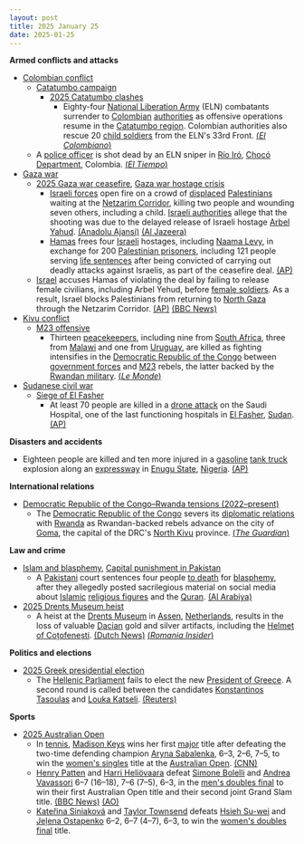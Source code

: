 ```yaml
---
layout: post
title: 2025 January 25
date: 2025-01-25
---
```



**Armed conflicts and attacks**

* [Colombian conflict](https://en.wikipedia.org/wiki/Colombian_conflict "Colombian conflict")
  + [Catatumbo campaign](https://en.wikipedia.org/wiki/Catatumbo_campaign "Catatumbo campaign")
    - [2025 Catatumbo clashes](https://en.wikipedia.org/wiki/2025_Catatumbo_clashes "2025 Catatumbo clashes")
      * Eighty-four [National Liberation Army](https://en.wikipedia.org/wiki/National_Liberation_Army_%28Colombia%29 "National Liberation Army (Colombia)") (ELN) combatants surrender to [Colombian](https://en.wikipedia.org/wiki/Colombia "Colombia") [authorities](https://en.wikipedia.org/wiki/Military_Forces_of_Colombia "Military Forces of Colombia") as offensive operations resume in the [Catatumbo region](https://en.wikipedia.org/wiki/Catatumbo_region "Catatumbo region"). Colombian authorities also rescue 20 [child soldiers](https://en.wikipedia.org/wiki/Child_soldiers "Child soldiers") from the ELN's 33rd Front. [(*El Colombiano*)](https://www.elcolombiano.com/colombia/primeros-resultados-operaciones-militares-en-el-catatumbo-GE26447188)
  + A [police officer](https://en.wikipedia.org/wiki/National_Police_of_Colombia "National Police of Colombia") is shot dead by an ELN sniper in [Río Iró](https://en.wikipedia.org/wiki/R%C3%ADo_Ir%C3%B3 "Río Iró"), [Chocó Department](https://en.wikipedia.org/wiki/Choc%C3%B3_Department "Chocó Department"), Colombia. [(*El Tiempo*)](https://www.eltiempo.com/colombia/otras-ciudades/choco-muere-patrullero-de-la-policia-que-resulto-herido-durante-ataque-armado-del-eln-en-rio-iro-3420870)
* [Gaza war](https://en.wikipedia.org/wiki/Gaza_war "Gaza war")
  + [2025 Gaza war ceasefire](https://en.wikipedia.org/wiki/2025_Gaza_war_ceasefire "2025 Gaza war ceasefire"), [Gaza war hostage crisis](https://en.wikipedia.org/wiki/Gaza_war_hostage_crisis "Gaza war hostage crisis")
    - [Israeli forces](https://en.wikipedia.org/wiki/Israeli_Defense_Forces "Israeli Defense Forces") open fire on a crowd of [displaced](https://en.wikipedia.org/wiki/Forced_displacement "Forced displacement") [Palestinians](https://en.wikipedia.org/wiki/Palestinians "Palestinians") waiting at the [Netzarim Corridor](https://en.wikipedia.org/wiki/Netzarim_Corridor "Netzarim Corridor"), killing two people and wounding seven others, including a child. [Israeli authorities](https://en.wikipedia.org/wiki/Government_of_Israel "Government of Israel") allege that the shooting was due to the delayed release of Israeli hostage [Arbel Yahud](https://en.wikipedia.org/wiki/2025_Israel%E2%80%93Hamas_ceasefire#By_Hamas "2025 Israel–Hamas ceasefire"). [(Anadolu Ajansi)](https://www.aa.com.tr/en/middle-east/2-killed-7-injured-by-israeli-army-fire-in-gaza-in-violation-of-ceasefire/3462678) [(Al Jazeera)](https://www.aljazeera.com/program/newsfeed/2025/1/25/israeli-forces-fire-on-crowds-near-gazas-netzarim-corridor)
    - [Hamas](https://en.wikipedia.org/wiki/Hamas "Hamas") frees four [Israeli](https://en.wikipedia.org/wiki/Israelis "Israelis") hostages, including [Naama Levy](https://en.wikipedia.org/wiki/Kidnapping_of_Naama_Levy "Kidnapping of Naama Levy"), in exchange for 200 [Palestinian prisoners](https://en.wikipedia.org/wiki/Palestinian_prisoners_in_Israel "Palestinian prisoners in Israel"), including 121 people serving [life sentences](https://en.wikipedia.org/wiki/Life_sentence "Life sentence") after being convicted of carrying out deadly attacks against Israelis, as part of the ceasefire deal. [(AP)](https://apnews.com/article/israel-palestinians-hamas-war-news-ceasefire-hostages-01-25-2025-150674e17bd8b22f2c2c3aa4991cf061)
  + [Israel](https://en.wikipedia.org/wiki/Israel "Israel") accuses Hamas of violating the deal by failing to release female civilians, including Arbel Yehud, before [female soldiers](https://en.wikipedia.org/wiki/Women_in_the_Israel_Defense_Forces "Women in the Israel Defense Forces"). As a result, Israel blocks Palestinians from returning to [North Gaza](https://en.wikipedia.org/wiki/North_Gaza_Governorate "North Gaza Governorate") through the Netzarim Corridor. [(AP)](https://apnews.com/article/israel-palestinians-hamas-war-news-ceasefire-hostages-01-26-2025-d0f9d113ceec2dababe462967ee8d398) [(BBC News)](https://www.bbc.com/news/articles/c9qjy4lzqn3o)
* [Kivu conflict](https://en.wikipedia.org/wiki/Kivu_conflict "Kivu conflict")
  + [M23 offensive](https://en.wikipedia.org/wiki/M23_offensive_%282022%E2%80%93present%29 "M23 offensive (2022–present)")
    - Thirteen [peacekeepers](https://en.wikipedia.org/wiki/Peacekeeping "Peacekeeping"), including nine from [South Africa](https://en.wikipedia.org/wiki/South_Africa "South Africa"), three from [Malawi](https://en.wikipedia.org/wiki/Malawi "Malawi") and one from [Uruguay](https://en.wikipedia.org/wiki/Uruguay "Uruguay"), are killed as fighting intensifies in the [Democratic Republic of the Congo](https://en.wikipedia.org/wiki/Democratic_Republic_of_the_Congo "Democratic Republic of the Congo") between [government forces](https://en.wikipedia.org/wiki/Armed_Forces_of_the_Democratic_Republic_of_the_Congo "Armed Forces of the Democratic Republic of the Congo") and [M23](https://en.wikipedia.org/wiki/March_23_Movement "March 23 Movement") rebels, the latter backed by the [Rwandan military](https://en.wikipedia.org/wiki/Rwanda_Defence_Force "Rwanda Defence Force"). [(*Le Monde*)](https://www.lemonde.fr/en/le-monde-africa/article/2025/01/25/13-peacekeepers-killed-as-fighting-rages-in-eastern-drc_6737423_124.html)
* [Sudanese civil war](https://en.wikipedia.org/wiki/Sudanese_civil_war_%282023%E2%80%93present%29 "Sudanese civil war (2023–present)")
  + [Siege of El Fasher](https://en.wikipedia.org/wiki/Siege_of_El_Fasher "Siege of El Fasher")
    - At least 70 people are killed in a [drone attack](https://en.wikipedia.org/wiki/Drone_warfare "Drone warfare") on the Saudi Hospital, one of the last functioning hospitals in [El Fasher](https://en.wikipedia.org/wiki/El_Fasher "El Fasher"), [Sudan](https://en.wikipedia.org/wiki/Sudan "Sudan"). [(AP)](https://apnews.com/article/sudan-war-hospital-attack-fasher-53f41de57ca442ed5dd3a8a1312f4052)

**Disasters and accidents**

* Eighteen people are killed and ten more injured in a [gasoline](https://en.wikipedia.org/wiki/Gasoline "Gasoline") [tank truck](https://en.wikipedia.org/wiki/Tank_truck "Tank truck") explosion along an [expressway](https://en.wikipedia.org/wiki/Controlled-access_highway "Controlled-access highway") in [Enugu State](https://en.wikipedia.org/wiki/Enugu_State "Enugu State"), [Nigeria](https://en.wikipedia.org/wiki/Nigeria "Nigeria"). [(AP)](https://apnews.com/article/nigeria-tanker-explosion-gasoline-f2b546036ef8a0b4b1360333aed972f3)

**International relations**

* [Democratic Republic of the Congo–Rwanda tensions (2022–present)](https://en.wikipedia.org/wiki/Democratic_Republic_of_the_Congo%E2%80%93Rwanda_tensions_%282022%E2%80%93present%29 "Democratic Republic of the Congo–Rwanda tensions (2022–present)")
  + The [Democratic Republic of the Congo](https://en.wikipedia.org/wiki/Democratic_Republic_of_the_Congo "Democratic Republic of the Congo") severs its [diplomatic relations](https://en.wikipedia.org/wiki/Diplomatic_relations "Diplomatic relations") with [Rwanda](https://en.wikipedia.org/wiki/Rwanda "Rwanda") as Rwandan-backed rebels advance on the city of [Goma](https://en.wikipedia.org/wiki/Goma "Goma"), the capital of the DRC's [North Kivu](https://en.wikipedia.org/wiki/North_Kivu "North Kivu") province. [(*The Guardian*)](https://www.theguardian.com/global-development/2025/jan/25/rwandan-army-ready-to-invade-drc-and-help-rebels-seize-city)

**Law and crime**

* [Islam and blasphemy](https://en.wikipedia.org/wiki/Islam_and_blasphemy "Islam and blasphemy"), [Capital punishment in Pakistan](https://en.wikipedia.org/wiki/Capital_punishment_in_Pakistan "Capital punishment in Pakistan")
  + A [Pakistani](https://en.wikipedia.org/wiki/Pakistan "Pakistan") court sentences four people [to death](https://en.wikipedia.org/wiki/Death_sentence "Death sentence") for [blasphemy](https://en.wikipedia.org/wiki/Blasphemy "Blasphemy"), after they allegedly posted sacrilegious material on social media about [Islamic](https://en.wikipedia.org/wiki/Islam "Islam") [religious figures](https://en.wikipedia.org/wiki/Islamic_religious_leaders "Islamic religious leaders") and the [Quran](https://en.wikipedia.org/wiki/Quran "Quran"). [(Al Arabiya)](https://english.alarabiya.net/News/world/2025/01/25/pakistan-court-sentences-4-people-to-death-for-blasphemy)
* [2025 Drents Museum heist](https://en.wikipedia.org/wiki/2025_Drents_Museum_heist "2025 Drents Museum heist")
  + A heist at the [Drents Museum](https://en.wikipedia.org/wiki/Drents_Museum "Drents Museum") in [Assen](https://en.wikipedia.org/wiki/Assen "Assen"), [Netherlands](https://en.wikipedia.org/wiki/Netherlands "Netherlands"), results in the loss of valuable [Dacian](https://en.wikipedia.org/wiki/Dacians "Dacians") gold and silver artifacts, including the [Helmet of Coțofenești](https://en.wikipedia.org/wiki/Helmet_of_Co%C8%9Bofene%C8%99ti "Helmet of Coțofenești"). [(Dutch News)](https://www.dutchnews.nl/2025/01/interpol-drafted-in-to-help-in-dacia-gold-heist-investigation/) [(*Romania Insider*)](https://www.romania-insider.com/romanian-dacian-treasure-robbery-dutch-museum-january-2025)

**Politics and elections**

* [2025 Greek presidential election](https://en.wikipedia.org/wiki/2025_Greek_presidential_election "2025 Greek presidential election")
  + The [Hellenic Parliament](https://en.wikipedia.org/wiki/Hellenic_Parliament "Hellenic Parliament") fails to elect the new [President of Greece](https://en.wikipedia.org/wiki/President_of_Greece "President of Greece"). A second round is called between the candidates [Konstantinos Tasoulas](https://en.wikipedia.org/wiki/Konstantinos_Tasoulas "Konstantinos Tasoulas") and [Louka Katseli](https://en.wikipedia.org/wiki/Louka_Katseli "Louka Katseli"). [(Reuters)](https://www.reuters.com/world/europe/greek-lawmakers-fail-elect-new-president-first-round-voting-2025-01-25/)

**Sports**

* [2025 Australian Open](https://en.wikipedia.org/wiki/2025_Australian_Open "2025 Australian Open")
  + In [tennis](https://en.wikipedia.org/wiki/Tennis "Tennis"), [Madison Keys](https://en.wikipedia.org/wiki/Madison_Keys "Madison Keys") wins her first [major](https://en.wikipedia.org/wiki/Grand_Slam_%28tennis%29 "Grand Slam (tennis)") title after defeating the two-time defending champion [Aryna Sabalenka](https://en.wikipedia.org/wiki/Aryna_Sabalenka "Aryna Sabalenka"), 6–3, 2–6, 7–5, to win the [women's singles](https://en.wikipedia.org/wiki/2025_Australian_Open_%E2%80%93_Women%27s_singles "2025 Australian Open – Women's singles") title at the [Australian Open](https://en.wikipedia.org/wiki/Australian_Open "Australian Open"). [(CNN)](https://edition.cnn.com/2025/01/25/sport/australian-open-womens-final-sabalenka-keys-spt-intl/index.html)
  + [Henry Patten](https://en.wikipedia.org/wiki/Henry_Patten "Henry Patten") and [Harri Heliövaara](https://en.wikipedia.org/wiki/Harri_Heli%C3%B6vaara "Harri Heliövaara") defeat [Simone Bolelli](https://en.wikipedia.org/wiki/Simone_Bolelli "Simone Bolelli") and [Andrea Vavassori](https://en.wikipedia.org/wiki/Andrea_Vavassori "Andrea Vavassori") 6–7 (16–18), 7–6 (7–5), 6–3, in the [men's doubles final](https://en.wikipedia.org/wiki/2025_Australian_Open_%E2%80%93_Men%27s_doubles "2025 Australian Open – Men's doubles") to win their first Australian Open title and their second joint Grand Slam title. [(BBC News)](https://www.bbc.com/sport/tennis/articles/c9vmdkzd9k2o) [(AO)](https://ausopen.com/articles/news/mens-doubles-heliovaarapatten-win-dramatic-decider)
  + [Kateřina Siniaková](https://en.wikipedia.org/wiki/Kate%C5%99ina_Siniakov%C3%A1 "Kateřina Siniaková") and [Taylor Townsend](https://en.wikipedia.org/wiki/Taylor_Townsend "Taylor Townsend") defeats [Hsieh Su-wei](https://en.wikipedia.org/wiki/Hsieh_Su-wei "Hsieh Su-wei") and [Jeļena Ostapenko](https://en.wikipedia.org/wiki/Je%C4%BCena_Ostapenko "Jeļena Ostapenko") 6–2, 6–7 (4–7), 6–3, to win the [women's doubles final](https://en.wikipedia.org/wiki/2025_Australian_Open_%E2%80%93_Women%27s_doubles "2025 Australian Open – Women's doubles") title.
